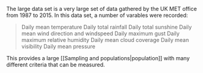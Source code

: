 The large data set is a very large set of data gathered by the UK MET office from 1987 to 2015. In this data set, a number of varables were recorded:
> Daily mean temperature
> Daily total rainfall
> Daily total sunshine
> Daily mean wind direction and windspeed
> Daily maximum gust
> Daily maximum relative humidity
> Daily mean cloud coverage
> Daily mean visibility
> Daily mean pressure

This provides a large [[Sampling and populations|population]] with many different criteria that can be measured.